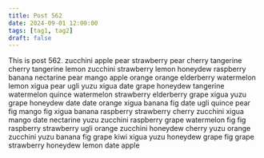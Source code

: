 ```yaml
---
title: Post 562
date: 2024-09-01 12:00:00
tags: [tag1, tag2]
draft: false
---
```

This is post 562.
zucchini
apple
pear
strawberry
pear
cherry
tangerine
cherry
tangerine
lemon
zucchini
strawberry
lemon
honeydew
raspberry
banana
nectarine
pear
mango
apple
orange
orange
elderberry
watermelon
lemon
xigua
pear
ugli
yuzu
xigua
date
grape
honeydew
tangerine
watermelon
quince
watermelon
strawberry
elderberry
grape
xigua
yuzu
grape
honeydew
date
date
orange
xigua
banana
fig
date
ugli
quince
pear
fig
mango
fig
xigua
banana
raspberry
strawberry
cherry
zucchini
xigua
mango
date
nectarine
yuzu
zucchini
raspberry
grape
watermelon
fig
fig
raspberry
strawberry
ugli
orange
zucchini
honeydew
cherry
yuzu
orange
zucchini
yuzu
banana
fig
grape
kiwi
xigua
yuzu
honeydew
grape
fig
grape
strawberry
honeydew
lemon
date
apple

